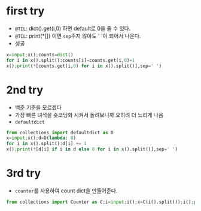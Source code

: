 # first try
- `@TIL`: dict().get(i,0) 하면 default로 0을 줄 수 있다.
- `@TIL`: print(*[]) 이면 `sep`주지 않아도 ' '이 되어서 나온다.
- 성공

```python
x=input;x();counts=dict()
for i in x().split():counts[i]=counts.get(i,0)+1
x();print(*[counts.get(i,0) for i in x().split()],sep=' ')
```

# 2nd try
- 백준 기준을 모르겠다
- 가장 빠른 녀석을 숏코딩화 시켜서 돌려보니까 오히려 더 느리게 나옴
- `defaultdict`
```python
from collections import defaultdict as D
x=input;x();d=D(lambda: 0)
for i in x().split():d[i] += 1
x();print(*[d[i] if i in d else 0 for i in x().split()],sep=' ')
```

# 3rd try
- `counter`를 사용하여 count dict을 만들어준다.

```python
from collections import Counter as C;i=input;i();x=C(i().split());i();print(*[x[j]for j in i().split()])
```
